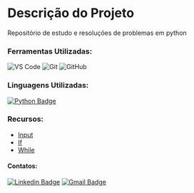 # Descrição do Projeto

Repositório de estudo e resoluções de problemas em python

### Ferramentas Utilizadas:

![VS Code](http://img.shields.io/badge/-VS%20Code-007ACC?style=flat&logo=visual-studio-code&logoColor=ffffff)
![Git](https://img.shields.io/badge/-Git-%23F05032?style=flat&logo=git&logoColor=ffffff)
![GitHub](https://img.shields.io/badge/-GitHub-181717?style=flat&logo=github&logoColor=ffffff)

### Linguagens Utilizadas:

[![Python Badge](https://img.shields.io/badge/python-%2314354C.svg?style=flat-square&logo=python&logoColor=306998&link=https://docs.python.org/3/)](https://docs.python.org/3/)

### Recursos:

* [Input](https://docs.python.org/3/library/functions.html#input)
* [If](https://docs.python.org/3/tutorial/controlflow.html#if)
* [While](https://docs.python.org/3/reference/compound_stmts.html#while)

#### Contatos:

[![Linkedin Badge](https://img.shields.io/badge/-LinkedIn-blue?style=flat-square&logo=Linkedin&logoColor=white&link=https://https://www.linkedin.com/in/jodecir/)](https://www.linkedin.com/in/jodecir/) 
[![Gmail Badge](https://img.shields.io/badge/-Gmail-c14438?style=flat-square&logo=Gmail&logoColor=white&link=mailto:jodecirneto@gmail.com)](mailto:jodecirneto@gmail.com)